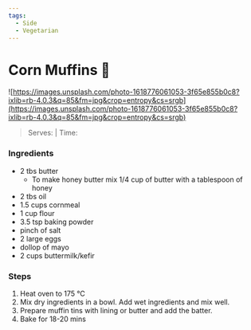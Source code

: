 ```yaml
---
tags:
  - Side
  - Vegetarian
---
```


# Corn Muffins 🌽

![https://images.unsplash.com/photo-1618776061053-3f65e855b0c8?ixlib=rb-4.0.3&q=85&fm=jpg&crop=entropy&cs=srgb](https://images.unsplash.com/photo-1618776061053-3f65e855b0c8?ixlib=rb-4.0.3&q=85&fm=jpg&crop=entropy&cs=srgb)

> Serves: | Time:
### Ingredients
- 2 tbs butter
	- To make honey butter mix 1/4 cup of butter with a tablespoon of honey
- 2 tbs oil
- 1.5 cups cornmeal
- 1 cup flour
- 3.5 tsp baking powder
- pinch of salt
- 2 large eggs
- dollop of mayo
- 2 cups buttermilk/kefir

### Steps
1. Heat oven to 175 ℃
2. Mix dry ingredients in a bowl. Add wet ingredients and mix well.
3. Prepare muffin tins with lining or butter and add the batter.
4. Bake for 18-20 mins